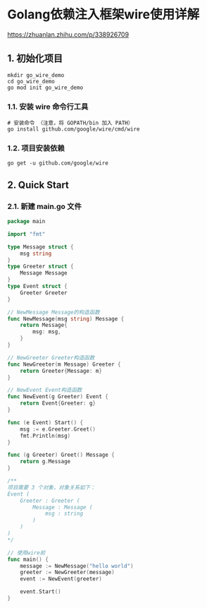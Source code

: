 # Golang依赖注入框架wire使用详解
https://zhuanlan.zhihu.com/p/338926709

## 1. 初始化项目
```shell
mkdir go_wire_demo
cd go_wire_demo
go mod init go_wire_demo
```

### 1.1. 安装 wire 命令行工具
```shell
# 安装命令 （注意，将 GOPATH/bin 加入 PATH）
go install github.com/google/wire/cmd/wire
```

### 1.2. 项目安装依赖
```shell
go get -u github.com/google/wire
```

## 2. Quick Start
### 2.1. 新建 main.go 文件
```go
package main

import "fmt"

type Message struct {
	msg string
}
type Greeter struct {
	Message Message
}
type Event struct {
	Greeter Greeter
}

// NewMessage Message的构造函数
func NewMessage(msg string) Message {
	return Message{
		msg: msg,
	}
}

// NewGreeter Greeter构造函数
func NewGreeter(m Message) Greeter {
	return Greeter{Message: m}
}

// NewEvent Event构造函数
func NewEvent(g Greeter) Event {
	return Event{Greeter: g}
}

func (e Event) Start() {
	msg := e.Greeter.Greet()
	fmt.Println(msg)
}

func (g Greeter) Greet() Message {
	return g.Message
}

/**
项目需要 3 个对象，对象关系如下：
Event (
	Greeter : Greeter (
		Message : Message (
			msg : string
		)
	)
)
*/

// 使用wire前
func main() {
	message := NewMessage("hello world")
	greeter := NewGreeter(message)
	event := NewEvent(greeter)

	event.Start()
}
```
